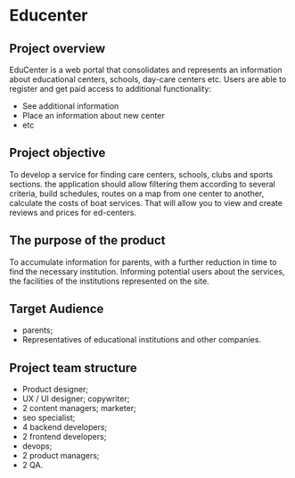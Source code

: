 # Educenter

## Project overview
EduCenter is a web portal that consolidates and represents an information about educational centers, schools, day-care centers etc. Users are able to register and get paid access to additional functionality:
- See additional information
- Place an information about new center
- etc

## Project objective
To develop a service for finding care centers, schools, clubs and sports sections. the application should allow filtering them according to several criteria, build schedules, routes on a map from one center to another, calculate the costs of boat services. That will allow you to view and create reviews and prices for ed-centers.

## The purpose of the product
To accumulate information for parents, with a further reduction in time to find the necessary institution. Informing potential users about the services, the facilities of the institutions represented on the site.

## Target Audience
- parents;
- Representatives of educational institutions and other companies.

## Project team structure
- Product designer; 
- UX / UI designer; copywriter; 
- 2 content managers; marketer; 
- seo specialist; 
- 4 backend developers; 
- 2 frontend developers; 
- devops; 
- 2 product managers;  
- 2 QA.
